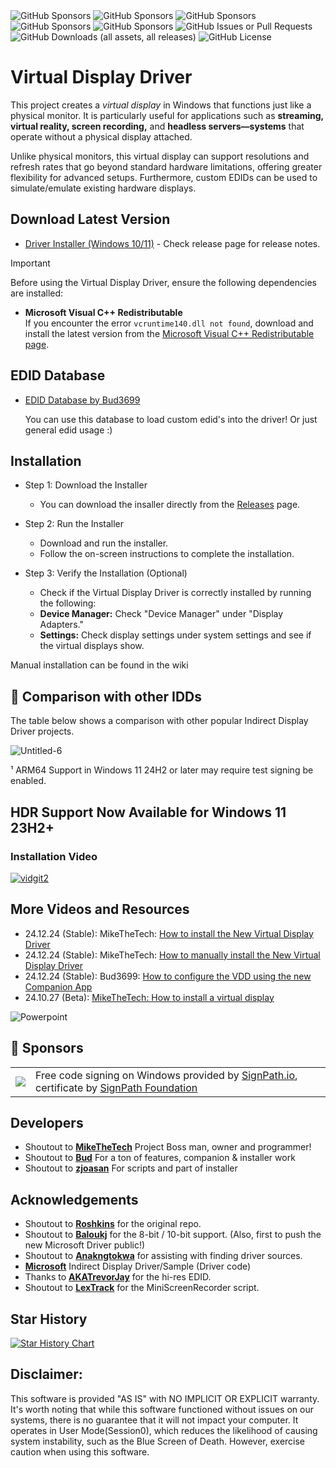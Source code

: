<img alt="GitHub Sponsors" src="https://img.shields.io/github/sponsors/itsmikethetech?logo=Patreon&label=Support%20MikeTheTech%20on%20Patreon&link=https%3A%2F%2Fwww.patreon.com%2Fc%2Fmikethetech">
<img alt="GitHub Sponsors" src="https://img.shields.io/github/sponsors/bud3699?logo=BuyMeACoffee&label=Buy%20Bud3699%20a%20Coffee&link=https%3A%2F%2Fbuymeacoffee.com%2Fbud3699">
<img alt="GitHub Sponsors" src="https://img.shields.io/github/sponsors/mikethetech?logo=BuyMeACoffee&label=Buy%20MikeTheTech%20a%20Coffee&link=https%3A%2F%2Fbuymeacoffee.com%2Fbud3699">
<img alt="GitHub Sponsors" src="https://img.shields.io/github/sponsors/itsmikethetech?style=flat&logo=GitHub%20Sponsors&logoColor=red&label=Sponsor%20MikeTheTech&color=blue&link=https%3A%2F%2Fgithub.com%2Fsponsors%2Fitsmikethetech">
<img alt="GitHub Sponsors" src="https://img.shields.io/github/sponsors/zjoasan?style=flat&logo=GitHub%20Sponsors&logoColor=red&label=Sponsor%20zjoasan&color=blue&link=https%3A%2F%2Fgithub.com%2Fsponsors%2Fitsmikethetech">
<img alt="GitHub Issues or Pull Requests" src="https://img.shields.io/github/issues/VirtualDisplay/Virtual-Display-Driver">
<img alt="GitHub Downloads (all assets, all releases)" src="https://img.shields.io/github/downloads/VirtualDisplay/Virtual-Display-Driver/total">
<img alt="GitHub License" src="https://img.shields.io/github/license/VirtualDisplay/Virtual-Display-Driver">


# Virtual Display Driver
This project creates a _virtual display_ in Windows that functions just like a physical monitor. It is particularly useful for applications such as **streaming, virtual reality, screen recording,** and **headless servers—systems** that operate without a physical display attached. 

Unlike physical monitors, this virtual display can support resolutions and refresh rates that go beyond standard hardware limitations, offering greater flexibility for advanced setups. Furthermore, custom EDIDs can be used to simulate/emulate existing hardware displays.

## Download Latest Version

- [Driver Installer (Windows 10/11)](https://github.com/VirtualDisplay/Virtual-Display-Driver/releases) - Check release page for release notes.

> [!IMPORTANT]
> Before using the Virtual Display Driver, ensure the following dependencies are installed:
> - **Microsoft Visual C++ Redistributable**  
>   If you encounter the error `vcruntime140.dll not found`, download and install the latest version from the [Microsoft Visual C++ Redistributable page](https://learn.microsoft.com/en-us/cpp/windows/latest-supported-vc-redist?view=msvc-170).

## EDID Database
- [EDID Database by Bud3699](https://edid.mikethetech.com/)

  You can use this database to load custom edid's into the driver! Or just general edid usage :) 

## Installation

- Step 1: Download the Installer
   - You can download the insaller directly from the [Releases](https://github.com/VirtualDisplay/Virtual-Display-Driver/releases) page.

- Step 2: Run the Installer
   - Download and run the installer.
   - Follow the on-screen instructions to complete the installation.

- Step 3: Verify the Installation (Optional)
   - Check if the Virtual Display Driver is correctly installed by running the following:
   - **Device Manager:** Check "Device Manager" under "Display Adapters."
   - **Settings:** Check display settings under system settings and see if the virtual displays show.

Manual installation can be found in the wiki

## 🤔 Comparison with other IDDs

The table below shows a comparison with other popular Indirect Display Driver
projects.

![Untitled-6](https://github.com/user-attachments/assets/98ccb915-5a94-42f9-818b-213ceef4c3ac)

¹ ARM64 Support in Windows 11 24H2 or later may require test signing be enabled.

## HDR Support Now Available for Windows 11 23H2+ 

### Installation Video

[![vidgit2](https://github.com/user-attachments/assets/f9135092-55dc-4311-bc9a-ebbbfbe60a85)](https://youtu.be/Oz_cfbfUx0E)

## More Videos and Resources
- 24.12.24 (Stable): MikeTheTech: [How to install the New Virtual Display Driver](https://youtu.be/Oz_cfbfUx0E)
- 24.12.24 (Stable): MikeTheTech: [How to manually install the New Virtual Display Driver](https://youtu.be/sM9rNJWssAI)
- 24.12.24 (Stable): Bud3699: [How to configure the VDD using the new Companion App](https://youtu.be/p_gfjE_cwjk)
- 24.10.27 (Beta): [MikeTheTech: How to install a virtual display](https://youtu.be/byfBWDnToYk "How to install a virtual display")

![Powerpoint](https://github.com/user-attachments/assets/9ac05776-36e1-4ba1-ac52-3f189dbd7730)

## 🤝 Sponsors

<table>
  <tr>
    <td><img src="https://github.com/user-attachments/assets/ca93d971-67dc-41dd-b945-ab4f372ea72a" /></td>
    <td>Free code signing on Windows provided by <a href="https://signpath.io">SignPath.io</a>, certificate by <a href="https://signpath.org">SignPath Foundation</a></td>
  </tr>
</table>

## Developers

- Shoutout to **[MikeTheTech](https://github.com/itsmikethetech)** Project Boss man, owner and programmer!
- Shoutout to **[Bud](https://github.com/bud3699)** For a ton of features, companion & installer work
- Shoutout to **[zjoasan](https://github.com/zjoasan)** For scripts and part of installer

## Acknowledgements

- Shoutout to **[Roshkins](https://github.com/roshkins/IddSampleDriver)** for the original repo.
- Shoutout to **[Baloukj](https://github.com/baloukj/IddSampleDriver)** for the 8-bit / 10-bit support. (Also, first to push the new Microsoft Driver public!)
- Shoutout to **[Anakngtokwa](https://github.com/Anakngtokwa)** for assisting with finding driver sources.
- **[Microsoft](https://github.com/microsoft/Windows-driver-samples/tree/master/video/IndirectDisplay)** Indirect Display Driver/Sample (Driver code)
- Thanks to **[AKATrevorJay](https://github.com/akatrevorjay/edid-generator)** for the hi-res EDID.
- Shoutout to **[LexTrack](https://github.com/lextrack/)** for the MiniScreenRecorder script. 

## Star History

[![Star History Chart](https://api.star-history.com/svg?repos=VirtualDisplay/Virtual-Display-Driver&type=Date)](https://star-history.com/#VirtualDisplay/Virtual-Display-Driver&Date)

## Disclaimer:

This software is provided "AS IS" with NO IMPLICIT OR EXPLICIT warranty. It's worth noting that while this software functioned without issues on our systems, there is no guarantee that it will not impact your computer. It operates in User Mode(Session0), which reduces the likelihood of causing system instability, such as the Blue Screen of Death. However, exercise caution when using this software.
